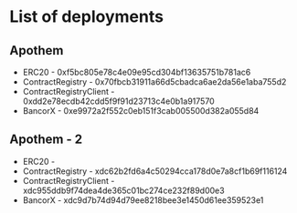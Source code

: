 # List of deployments


## Apothem

 - ERC20 - 0xf5bc805e78c4e09e95cd304bf13635751b781ac6
 - ContractRegistry - 0x70fbcb31911a66d5cbadca6ae2da56e1aba755d2
 - ContractRegistryClient - 0xdd2e78ecdb42cdd5f9f91d23713c4e0b1a917570
 - BancorX - 0xe9972a2f552c0eb151f3cab005500d382a055d84
 
 
 
## Apothem - 2

 - ERC20 - 
 - ContractRegistry - xdc62b2fd6a4c50294cca178d0e7a8cf1b69f116124
 - ContractRegistryClient - xdc955ddb9f74dea4de365c01bc274ce232f89d00e3
 - BancorX - xdc9d7b74d94d79ee8218bee3e1450d61ee359523e1
